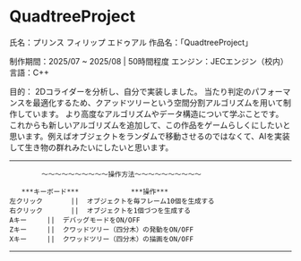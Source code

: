 # QuadtreeProject

氏名：プリンス フィリップ エドゥアル
作品名：「QuadtreeProject」

制作期間：2025/07 ~ 2025/08 | 50時間程度
エンジン：JECエンジン（校内）
言語：C++

目的：	2Dコライダーを分析し、自分で実装しました。
	当たり判定のパフォーマンスを最適化するため、クアッドツリーという空間分割アルゴリズムを用いて制作しています。
	より高度なアルゴリズムやデータ構造について学ぶことです。
	これからも新しいアルゴリズムを追加して、この作品をゲームらしくにしたいと思います。例えばオブジェクトをランダムで移動させるのではなくて、AIを実装して生き物の群れみたいにしたいと思います。
___________________________________________________________________________________________________________________
			～～～～～～～～～～操作方法～～～～～～～～～～

       ***キーボード***		       ***操作***
	左クリック		||	オブジェクトを毎フレーム10個を生成する
	右クリック		||	オブジェクトを1個づつを生成する
	Aキー		||	デバッグモードをON/OFF
	Zキー		||	クワッドツリー（四分木）の発動をON/OFF
	Xキー		||	クワッドツリー（四分木）の描画をON/OFF
___________________________________________________________________________________________________________________